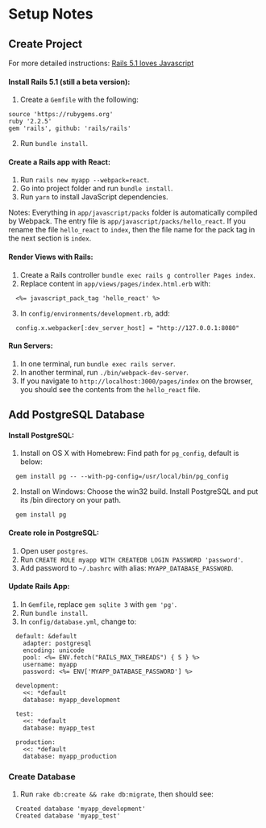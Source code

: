 # Setup Notes

## Create Project
For more detailed instructions: [Rails 5.1 loves Javascript](https://medium.com/@hpux/rails-5-1-loves-javascript-a1d84d5318b)

#### Install Rails 5.1 (still a beta version):
1. Create a `Gemfile` with the following:
```
source 'https://rubygems.org'
ruby '2.2.5'
gem 'rails', github: 'rails/rails'
```

2. Run `bundle install`.

#### Create a Rails app with React:
1. Run `rails new myapp --webpack=react`.
2. Go into project folder and run `bundle install`.
3. Run `yarn` to install JavaScript dependencies.

Notes: Everything in `app/javascript/packs` folder is automatically compiled by Webpack. The entry file is `app/javascript/packs/hello_react`. If you rename the file `hello_react` to `index`, then the file name for the pack tag in the next section is `index`.

#### Render Views with Rails:
1. Create a Rails controller `bundle exec rails g controller Pages index`.
2. Replace content in `app/views/pages/index.html.erb` with:
```
  <%= javascript_pack_tag 'hello_react' %>
```
3. In `config/environments/development.rb`, add:
```
  config.x.webpacker[:dev_server_host] = "http://127.0.0.1:8080"
```

#### Run Servers:
1. In one terminal, run `bundle exec rails server`.
2. In another terminal, run `./bin/webpack-dev-server`.
3. If you navigate to `http://localhost:3000/pages/index` on the browser, you should see the contents from the `hello_react` file.

## Add PostgreSQL Database

#### Install PostgreSQL:
1. Install on OS X with Homebrew: Find path for `pg_config`, default is below:
```
  gem install pg -- --with-pg-config=/usr/local/bin/pg_config
```
2. Install on Windows: Choose the win32 build. Install PostgreSQL and put its /bin directory on your path.
```
  gem install pg
```

#### Create role in PostgreSQL:
1. Open user `postgres`.
2. Run `CREATE ROLE myapp WITH CREATEDB LOGIN PASSWORD 'password'`.
3. Add password to `~/.bashrc` with alias: `MYAPP_DATABASE_PASSWORD`.

#### Update Rails App:
1. In `Gemfile`, replace `gem sqlite 3` with `gem 'pg'`.
2. Run `bundle install`.
3. In `config/database.yml`, change to:
```
  default: &default
    adapter: postgresql
    encoding: unicode
    pool: <%= ENV.fetch("RAILS_MAX_THREADS") { 5 } %>
    username: myapp
    password: <%= ENV['MYAPP_DATABASE_PASSWORD'] %>

  development:
    <<: *default
    database: myapp_development

  test:
    <<: *default
    database: myapp_test

  production:
    <<: *default
    database: myapp_production
```

### Create Database
1. Run `rake db:create && rake db:migrate`, then should see:
```
  Created database 'myapp_development'
  Created database 'myapp_test'
```
